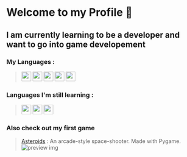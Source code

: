 # Welcome to my Profile 👋
## I am currently learning to be a developer and want to go into game developement
### My Languages : 
> <img width="25" height="25" src="https://github.com/user-attachments/assets/9bcfad88-69e5-4b1e-b440-ea59d20f43b2" /> 
> <img width="25" height="25" src="https://github.com/user-attachments/assets/dc7a32ce-2f60-4f3d-9211-36ff04145490" /> 
> <img width="25" height="25" src="https://github.com/user-attachments/assets/5f4867ac-94ce-4418-b40c-1749ea20472c" /> 
> <img width="25" height="25" src="https://github.com/user-attachments/assets/230b30de-f02a-41df-9236-cb3ddee3fcaa" /> 
> <img width="25" height="25" src="https://github.com/user-attachments/assets/a4f71093-6e1f-419f-8980-a701ecdc86c3" /> 


### Languages I'm still learning : 
> <img width="25" height="25" src="https://github.com/user-attachments/assets/14f478c5-72f4-41a3-9f14-468a5f674875"/> 
> <img width="25" height="25" src="https://github.com/user-attachments/assets/24a61225-1124-4959-9b1d-042f580ce576" />
> <img width="25" height="25" src="https://github.com/user-attachments/assets/ad7327bc-a61a-4007-99b6-62c682bf521f" /> 


### Also check out my first game
> [Asteroids](https://github.com/T334GE/Asteroids) : An arcade-style space-shooter. Made with Pygame.
> ![preview img](https://github.com/T334GE/Asteroids/blob/main/assets/images/game.gif)
